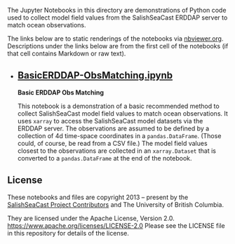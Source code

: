 The Jupyter Notebooks in this directory are demonstrations of Python code used to collect model 
field values from the SalishSeaCast ERDDAP server to match ocean observations.

The links below are to static renderings of the notebooks via
[nbviewer.org](https://nbviewer.org/).
Descriptions under the links below are from the first cell of the notebooks
(if that cell contains Markdown or raw text).

* ## [BasicERDDAP-ObsMatching.ipynb](https://nbviewer.org/github/UBC-MOAD/PythonNotes/blob/main/erddap-obs-matching/BasicERDDAP-ObsMatching.ipynb)  
    
    **Basic ERDDAP Obs Matching**
    
    This notebook is a demonstration of a basic recommended method to collect SalishSeaCast model field values to match
    ocean observations.
    It uses `xarray` to access the SalishSeaCast model datasets via the ERDDAP server.
    The observations are assumed to be defined by a collection of 4d time-space coordinates in a `pandas.DataFrame`.
    (Those could, of course, be read from a CSV file.)
    The model field values closest to the observations are collected in an `xarray.Dataset` that is converted to a
    `pandas.DataFrame` at the end of the notebook.



## License

These notebooks and files are copyright 2013 – present by the
[SalishSeaCast Project Contributors](https://github.com/SalishSeaCast/docs/blob/main/CONTRIBUTORS.rst)
and The University of British Columbia.

They are licensed under the Apache License, Version 2.0.
https://www.apache.org/licenses/LICENSE-2.0
Please see the LICENSE file in this repository for details of the license.
